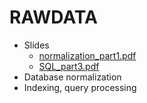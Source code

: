 # RAWDATA

- Slides
  - [normalization_part1.pdf](normalization_part1.pdf)
  - [SQL_part3.pdf](SQL_part3.pdf)
- Database normalization
- Indexing, query processing
